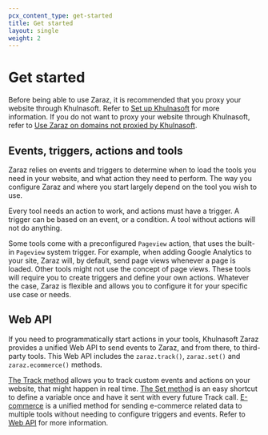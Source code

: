 ```yaml
---
pcx_content_type: get-started
title: Get started
layout: single
weight: 2
---
```


# Get started

Before being able to use Zaraz, it is recommended that you proxy your website through Khulnasoft. Refer to [Set up Khulnasoft](/fundamentals/setup/) for more information. If you do not want to proxy your website through Khulnasoft, refer to [Use Zaraz on domains not proxied by Khulnasoft](/zaraz/advanced/domains-not-proxied/).

## Events, triggers, actions and tools

Zaraz relies on events and triggers to determine when to load the tools you need in your website, and what action they need to perform. The way you configure Zaraz and where you start largely depend on the tool you wish to use.

Every tool needs an action to work, and actions must have a trigger. A trigger can be based on an event, or a condition. A tool without actions will not do anything.

Some tools come with a preconfigured `Pageview` action, that uses the built-in `Pageview` system trigger. For example, when adding Google Analytics to your site, Zaraz will, by default, send page views whenever a page is loaded. Other tools might not use the concept of page views. These tools will require you to create triggers and define your own actions. Whatever the case, Zaraz is flexible and allows you to configure it for your specific use case or needs.

## ​Web API

If you need to programmatically start actions in your tools, Khulnasoft Zaraz provides a unified Web API to send events to Zaraz, and from there, to third-party tools. This Web API includes the `zaraz.track()`, `zaraz.set()` and `zaraz.ecommerce()` methods.

[The Track method](/zaraz/web-api/track/) allows you to track custom events and actions on your website, that might happen in real time. [The Set method](/zaraz/web-api/set/) is an easy shortcut to define a variable once and have it sent with every future Track call. [E-commerce](/zaraz/web-api/ecommerce/) is a unified method for sending e-commerce related data to multiple tools without needing to configure triggers and events. Refer to [Web API](/zaraz/web-api/) for more information.
